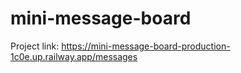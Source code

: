 # mini-message-board

Project link: https://mini-message-board-production-1c0e.up.railway.app/messages
